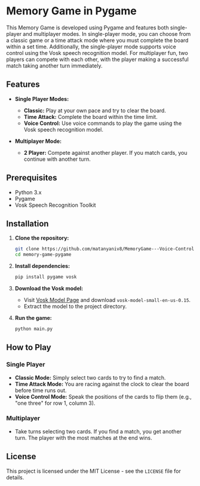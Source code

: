 
# Memory Game in Pygame

This Memory Game is developed using Pygame and features both single-player and multiplayer modes. In single-player mode, you can choose from a classic game or a time attack mode where you must complete the board within a set time. Additionally, the single-player mode supports voice control using the Vosk speech recognition model. For multiplayer fun, two players can compete with each other, with the player making a successful match taking another turn immediately.

## Features

- **Single Player Modes:**
  - **Classic:** Play at your own pace and try to clear the board.
  - **Time Attack:** Complete the board within the time limit.
  - **Voice Control:** Use voice commands to play the game using the Vosk speech recognition model.
  
- **Multiplayer Mode:**
  - **2 Player:** Compete against another player. If you match cards, you continue with another turn.

## Prerequisites

- Python 3.x
- Pygame
- Vosk Speech Recognition Toolkit

## Installation

1. **Clone the repository:**
   ```bash
   git clone https://github.com/matanyaniv8/MemoryGame---Voice-Control.git
   cd memory-game-pygame
   ```

2. **Install dependencies:**
   ```bash
   pip install pygame vosk
   ```

3. **Download the Vosk model:**
   - Visit [Vosk Model Page](https://alphacephei.com/vosk/models) and download `vosk-model-small-en-us-0.15`.
   - Extract the model to the project directory.

4. **Run the game:**
   ```bash
   python main.py
   ```

## How to Play

### Single Player
- **Classic Mode:** Simply select two cards to try to find a match.
- **Time Attack Mode:** You are racing against the clock to clear the board before time runs out.
- **Voice Control Mode:** Speak the positions of the cards to flip them (e.g., "one three" for row 1, column 3).

### Multiplayer
- Take turns selecting two cards. If you find a match, you get another turn. The player with the most matches at the end wins.



## License

This project is licensed under the MIT License - see the `LICENSE` file for details.
